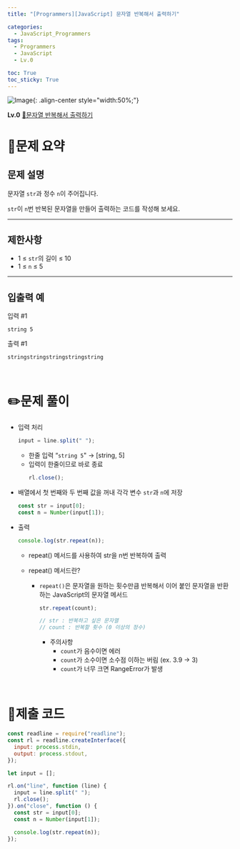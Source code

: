 ```yaml
---
title: "[Programmers][JavaScript] 문자열 반복해서 출력하기"

categories:
  - JavaScript_Programmers
tags:
  - Programmers
  - JavaScript
  - Lv.0

toc: True
toc_sticky: True
---
```


![Image](https://github.com/user-attachments/assets/61171657-416b-4bc4-a74a-f29ecd4b43b5){: .align-center style="width:50%;"}

**Lv.0**
[🔗문자열 반복해서 출력하기](https://school.programmers.co.kr/learn/courses/30/lessons/181950)

# 📝문제 요약

## 문제 설명

문자열 `str`과 정수 `n`이 주어집니다.

`str`이 `n`번 반복된 문자열을 만들어 출력하는 코드를 작성해 보세요.

---

## 제한사항

- 1 ≤ `str`의 길이 ≤ 10
- 1 ≤ `n` ≤ 5

---

## 입출력 예

입력 #1

`string 5`

출력 #1

`stringstringstringstringstring`

<br>

# ✏️문제 풀이

- 입력 처리

  ```jsx
  input = line.split(" ");
  ```

  - 한줄 입력 “`string 5`" → [string, 5]
  - 입력이 한줄이므로 바로 종료
    ```jsx
    rl.close();
    ```

- 배열에서 첫 번째와 두 번째 값을 꺼내 각각 변수 `str`과 `n`에 저장

  ```jsx
  const str = input[0];
  const n = Number(input[1]);
  ```

- 출력

  ```jsx
  console.log(str.repeat(n));
  ```

  - repeat() 메서드를 사용하여 str을 n번 반복하여 출력
  - repeat() 메서드란?

    - `repeat()`은 문자열을 원하는 횟수만큼 반복해서 이어 붙인 문자열을 반환하는 JavaScript의 문자열 메서드

      ```jsx
      str.repeat(count);

      // str : 반복하고 싶은 문자열
      // count : 반복할 횟수 (0 이상의 정수)
      ```

      - 주의사항
        - `count`가 음수이면 에러
        - `count`가 소수이면 소수점 이하는 버림 (ex. 3.9 → 3)
        - `count`가 너무 크면 RangeError가 발생

<br>

# 💯제출 코드

```jsx
const readline = require("readline");
const rl = readline.createInterface({
  input: process.stdin,
  output: process.stdout,
});

let input = [];

rl.on("line", function (line) {
  input = line.split(" ");
  rl.close();
}).on("close", function () {
  const str = input[0];
  const n = Number(input[1]);

  console.log(str.repeat(n));
});
```

